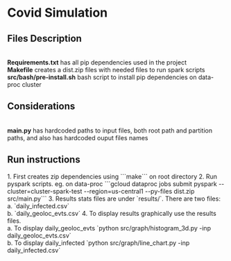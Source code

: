 <h1>Covid Simulation

<h2>Files Description </h2> <br>
<b>Requirements.txt</b> has all pip dependencies used in the project <br>
<b>Makefile</b> creates a dist.zip files with needed files to run spark scripts <br>
<b>src/bash/pre-install.sh</b> bash script to install pip dependencies on data-proc cluster <br>

<h2>Considerations </h2> <br>
<b>main.py</b> has hardcoded paths to input files, both root path and partition paths, and also has hardcoded 
ouput files names <br>

<h2>Run instructions</h2>
1. First creates zip dependencies using ```make``` on root directory
2. Run pyspark scripts. eg. on data-proc 
```gcloud dataproc jobs submit pyspark --cluster=cluster-spark-test --region=us-central1 --py-files dist.zip src/main.py```
3. Results stats files are under `results/`. There are two files: <br>
    a. `daily_infected.csv` <br>
    b. `daily_geoloc_evts.csv`
4. To display results graphically use the results files.<br>
    a. To display daily_geoloc_evts  `python src/graph/histogram_3d.py -inp daily_geoloc_evts.csv` <br>
    b. To display daily_infected `python src/graph/line_chart.py -inp daily_infected.csv`